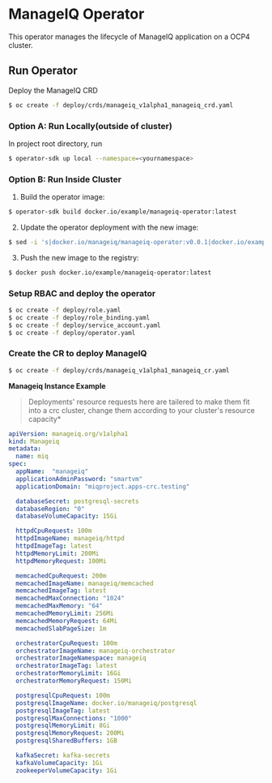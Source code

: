 # ManageIQ Operator

This operator manages the lifecycle of ManageIQ application on a OCP4 cluster.

## Run Operator

Deploy the ManageIQ CRD

```bash
$ oc create -f deploy/crds/manageiq_v1alpha1_manageiq_crd.yaml
```

### Option A: Run Locally(outside of cluster)

In project root directory, run

```bash 
$ operator-sdk up local --namespace=<yournamespace>
```

### Option B: Run Inside Cluster

1. Build the operator image:

```bash
$ operator-sdk build docker.io/example/manageiq-operator:latest
```

2. Update the operator deployment with the new image:

```bash
$ sed -i 's|docker.io/manageiq/manageiq-operator:v0.0.1|docker.io/example/manageiq-operator:latest|g' deploy/operator.yaml
```

3. Push the new image to the registry:

```bash
$ docker push docker.io/example/manageiq-operator:latest
```

### Setup RBAC and deploy the operator

```bash 
$ oc create -f deploy/role.yaml
$ oc create -f deploy/role_binding.yaml
$ oc create -f deploy/service_account.yaml
$ oc create -f deploy/operator.yaml
```

### Create the CR to deploy ManageIQ

```bash
$ oc create -f deploy/crds/manageiq_v1alpha1_manageiq_cr.yaml
```

**Manageiq Instance Example**

> Deployments' resource requests here are tailered to make them fit into a crc cluster, change them according to your cluster's resource capacity*

```yaml
apiVersion: manageiq.org/v1alpha1
kind: Manageiq
metadata:
  name: miq
spec:
  appName:  "manageiq"
  applicationAdminPassword: "smartvm"
  applicationDomain: "miqproject.apps-crc.testing"

  databaseSecret: postgresql-secrets
  databaseRegion: "0"
  databaseVolumeCapacity: 15Gi

  httpdCpuRequest: 100m
  httpdImageName: manageiq/httpd
  httpdImageTag: latest
  httpdMemoryLimit: 200Mi
  httpdMemoryRequest: 100Mi

  memcachedCpuRequest: 200m
  memcachedImageName: manageiq/memcached
  memcachedImageTag: latest
  memcachedMaxConnection: "1024"
  memcachedMaxMemory: "64"
  memcachedMemoryLimit: 256Mi
  memcachedMemoryRequest: 64Mi
  memcachedSlabPageSize: 1m

  orchestratorCpuRequest: 100m
  orchestratorImageName: manageiq-orchestrator
  orchestratorImageNamespace: manageiq
  orchestratorImageTag: latest
  orchestratorMemoryLimit: 16Gi
  orchestratorMemoryRequest: 150Mi

  postgresqlCpuRequest: 100m
  postgresqlImageName: docker.io/manageiq/postgresql
  postgresqlImageTag: latest
  postgresqlMaxConnections: "1000"
  postgresqlMemoryLimit: 8Gi
  postgresqlMemoryRequest: 200Mi
  postgresqlSharedBuffers: 1GB

  kafkaSecret: kafka-secrets
  kafkaVolumeCapacity: 1Gi
  zookeeperVolumeCapacity: 1Gi
```
